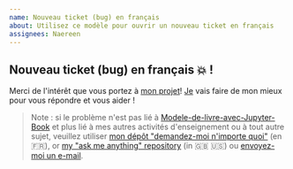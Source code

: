 ```yaml
---
name: Nouveau ticket (bug) en français
about: Utilisez ce modèle pour ouvrir un nouveau ticket en français
assignees: Naereen
---
```


## Nouveau ticket (bug) en français :boom: !

Merci de l'intérêt que vous portez à [mon projet](https://github.com/Info-Prepas-MP2I/Modele-de-livre-avec-Jupyter-Book/)! [Je](https://github.com/Naereen/) vais faire de mon mieux pour vous répondre et vous aider !

> Note : si le problème n'est pas lié à [Modele-de-livre-avec-Jupyter-Book](https://github.com/Info-Prepas-MP2I/Modele-de-livre-avec-Jupyter-Book/) et plus lié à mes autres activités d'enseignement ou à tout autre sujet, veuillez utiliser [mon dépôt "demandez-moi n'importe quoi"](https://github.com/Naereen/ama.fr/issues/new) (en :fr:), or [my  "ask me anything" repository](https://github.com/Naereen/ama/issues/new) (in :gb: :us:) ou [envoyez-moi un e-mail](https://perso.crans.org/besson/callme.en.html).

